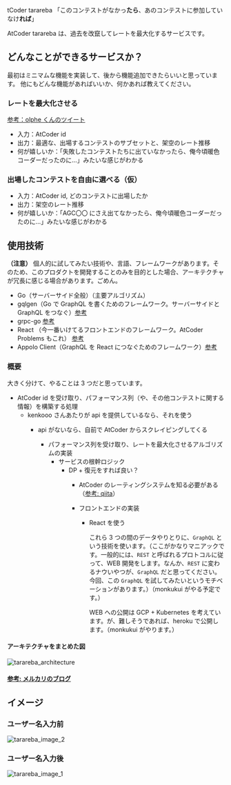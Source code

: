 tCoder tarareba
「このコンテストがなかっ**たら**、あのコンテストに参加していなけ**れば**」

AtCoder tarareba は、過去を改竄してレートを最大化するサービスです。

## どんなことができるサービスか？
最初はミニマムな機能を実装して、後から機能追加できたらいいと思っています。
他にもどんな機能があればいいか、何かあれば教えてください。

### レートを最大化させる
[参考：olphe くんのツイート](https://twitter.com/_olphe/status/1221687722324049920?s=20)

- 入力：AtCoder id
- 出力：最適な、出場するコンテストのサブセットと、架空のレート推移
- 何が嬉しいか：「失敗したコンテストたちに出ていなかったら、俺今頃暖色コーダーだったのに...」みたいな感じがわかる

### 出場したコンテストを自由に選べる（仮）

- 入力：AtCoder id, どのコンテストに出場したか
- 出力：架空のレート推移
- 何が嬉しいか：「AGC〇〇 にさえ出てなかったら、俺今頃暖色コーダーだったのに...」みたいな感じがわかる


## 使用技術
**（注意）**
個人的に試してみたい技術や、言語、フレームワークがあります。そのため、このプロダクトを開発することのみを目的とした場合、アーキテクチャが冗長に感じる場合があります。ごめん。

- Go（サーバーサイド全般）（主要アルゴリズム）
- gqlgen（Go で GraphQL を書くためのフレームワーク。サーバーサイドと GraphQL をつなぐ）[参考](https://gqlgen.com/getting-started/)
- grpc-go [参考](https://github.com/grpc/grpc-go)
- React （今一番いけてるフロントエンドのフレームワーク。AtCoder Problems もこれ） [参考](https://ja.reactjs.org/)
- Appolo Client（GraphQL を React につなぐためのフレームワーク）[参考](https://www.apollographql.com/docs/react/)

### 概要
大きく分けて、やることは 3 つだと思っています。

- AtCoder id を受け取り、パフォーマンス列（や、その他コンテストに関する情報）を構築する処理
    - kenkooo さんあたりが api を提供しているなら、それを使う
        - api がないなら、自前で AtCoder からスクレイピングしてくる
            
            - パフォーマンス列を受け取り、レートを最大化させるアルゴリズムの実装
                - サービスの根幹ロジック
                    - DP + 復元をすれば良い？
                        - AtCoder のレーティングシステムを知る必要がある（[参考: qiita](https://qiita.com/anqooqie/items/92005e337a0d2569bdbd)）
                         
                         - フロントエンドの実装
                             - React を使う
                                 

                                 これら 3 つの間のデータやりとりに、`GraphQL` という技術を使います。（ここがかなりマニアックです。一般的には、`REST` と呼ばれるプロトコルに従って、WEB 開発をします。なんか、`REST` に変わるナウいやつが、`GraphQL` だと思ってください。今回、この `GraphQL` を試してみたいというモチベーションがあります。）（monkukui がやる予定です。）

                                 WEB への公開は GCP + Kubernetes を考えています。が、難しそうであれば、heroku で公開します。（monkukui がやります。）


#### アーキテクチャをまとめた図
![tarareba_architecture](https://user-images.githubusercontent.com/47474057/99642940-71a10500-2a8f-11eb-91d5-626f8fdf5567.jpg)


#### [参考: メルカリのブログ](https://engineering.mercari.com/blog/entry/2019-12-14-110000/)

    
## イメージ

### ユーザー名入力前
![tarareba_image_2](https://user-images.githubusercontent.com/47474057/99639464-fb020880-2a8a-11eb-8483-3a0232a0f6bb.jpg)

### ユーザー名入力後
![tarareba_image_1](https://user-images.githubusercontent.com/47474057/99639474-fccbcc00-2a8a-11eb-9d32-c9ca55f1bd30.jpg)

